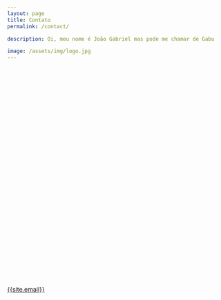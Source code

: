 ```yaml
---
layout: page
title: Contato
permalink: /contact/

description: Oi, meu nome é João Gabriel mas pode me chamar de Gabu

image: /assets/img/logo.jpg
---
```


<br>
<br>
<br>
<div class="contact-div">  
  <a href="https://github.com/{{ site.github_username}}" title="{{ site.github_username}}">
    <svg class="svg-icon grey">
    <use xlink:href="{{ '/assets/minima-social-icons.svg#github' | relative_url }}"></use></svg></a>
  &nbsp; <a href="https://twitter.com/{{ site.twitter_username}}" title="{{ site.twitter_username}}">
    <svg class="svg-icon grey">
    <use xlink:href="{{ '/assets/minima-social-icons.svg#twitter' | relative_url }}"></use></svg></a>
  &nbsp; <a href="https://www.linkedin.com/in/{{ site.linkedin}}" title="{{ site.linkedin}}">
    <svg class="svg-icon grey">
    <use xlink:href="{{ '/assets/minima-social-icons.svg#linkedin' | relative_url }}"></use></svg></a> 
  <br><a href="mailto:{{site.email}}">{{site.email}}</a>
</div>

